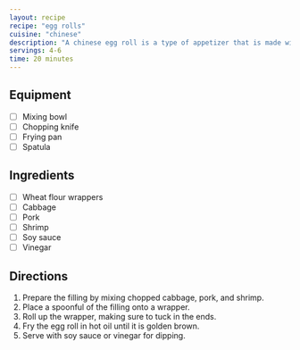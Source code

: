 ```yaml
---
layout: recipe
recipe: "egg rolls"
cuisine: "chinese"
description: "A chinese egg roll is a type of appetizer that is made with a thin wheat flour wrapper and filled with various savory ingredients, such as cabbage, pork, and shrimp. They are often served with a dipping sauce, such as soy sauce or vinegar."
servings: 4-6
time: 20 minutes
---
```


## Equipment
- [ ] Mixing bowl
- [ ] Chopping knife
- [ ] Frying pan
- [ ] Spatula

## Ingredients
- [ ] Wheat flour wrappers
- [ ] Cabbage
- [ ] Pork
- [ ] Shrimp
- [ ] Soy sauce
- [ ] Vinegar

## Directions
1. Prepare the filling by mixing chopped cabbage, pork, and shrimp.
2. Place a spoonful of the filling onto a wrapper.
3. Roll up the wrapper, making sure to tuck in the ends.
4. Fry the egg roll in hot oil until it is golden brown.
5. Serve with soy sauce or vinegar for dipping.
